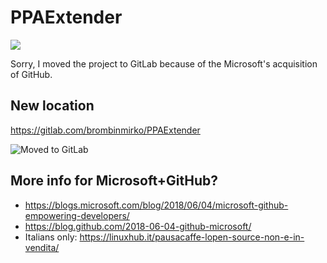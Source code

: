 # PPAExtender
![](https://i.imgur.com/m2WKCaR.png)

Sorry, I moved the project to GitLab because of the Microsoft's acquisition of GitHub.

## New location
https://gitlab.com/brombinmirko/PPAExtender

![Moved to GitLab](https://i.imgur.com/wGgvnPq.png)

## More info for Microsoft+GitHub?
- https://blogs.microsoft.com/blog/2018/06/04/microsoft-github-empowering-developers/
- https://blog.github.com/2018-06-04-github-microsoft/
- Italians only: https://linuxhub.it/pausacaffe-lopen-source-non-e-in-vendita/
